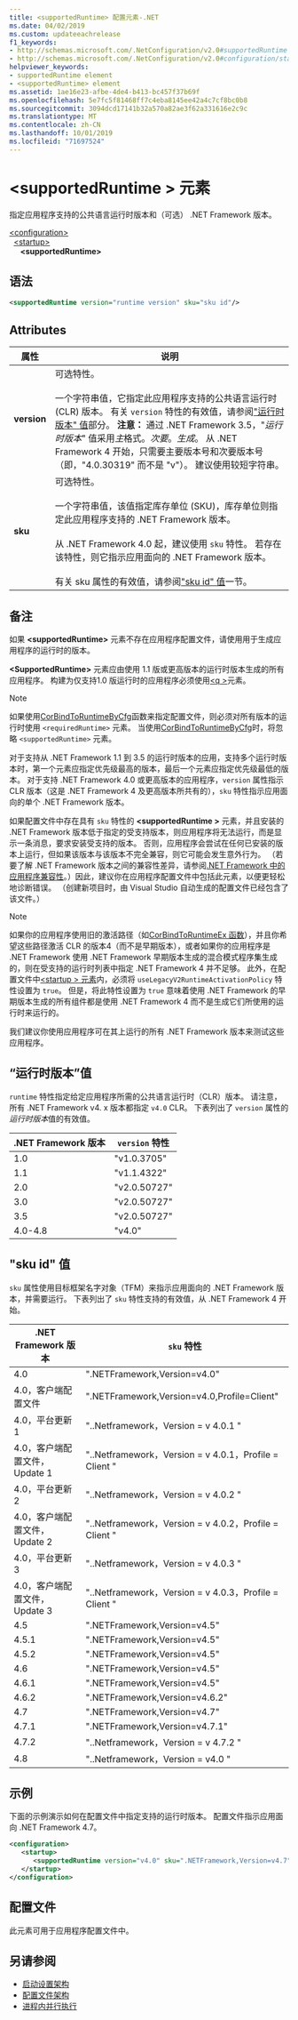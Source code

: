 ```yaml
---
title: <supportedRuntime> 配置元素-.NET
ms.date: 04/02/2019
ms.custom: updateeachrelease
f1_keywords:
- http://schemas.microsoft.com/.NetConfiguration/v2.0#supportedRuntime
- http://schemas.microsoft.com/.NetConfiguration/v2.0#configuration/startup/supportedRuntime
helpviewer_keywords:
- supportedRuntime element
- <supportedRuntime> element
ms.assetid: 1ae16e23-afbe-4de4-b413-bc457f37b69f
ms.openlocfilehash: 5e7fc5f81468ff7c4eba8145ee42a4c7cf8bc0b8
ms.sourcegitcommit: 3094dcd17141b32a570a82ae3f62a331616e2c9c
ms.translationtype: MT
ms.contentlocale: zh-CN
ms.lasthandoff: 10/01/2019
ms.locfileid: "71697524"
---
```

# <a name="supportedruntime-element"></a>\<supportedRuntime > 元素

指定应用程序支持的公共语言运行时版本和（可选） .NET Framework 版本。  

[\<configuration>](../configuration-element.md)  
&nbsp;&nbsp;[\<startup>](startup-element.md)  
&nbsp;&nbsp;&nbsp;&nbsp; **\<supportedRuntime>**  

## <a name="syntax"></a>语法

```xml
<supportedRuntime version="runtime version" sku="sku id"/>
```

## <a name="attributes"></a>Attributes

|属性|说明|
|---------------|-----------------|
|**version**|可选特性。<br /><br /> 一个字符串值，它指定此应用程序支持的公共语言运行时 (CLR) 版本。 有关 `version` 特性的有效值，请参阅["运行时版本" 值](#version)部分。 **注意：** 通过 .NET Framework 3.5，"*运行时版本*" 值采用*主*格式。*次要*。*生成*。 从 .NET Framework 4 开始，只需要主要版本号和次要版本号（即，"4.0.30319" 而不是 "v"）。 建议使用较短字符串。|
|**sku**|可选特性。<br /><br /> 一个字符串值，该值指定库存单位 (SKU)，库存单位则指定此应用程序支持的 .NET Framework 版本。<br /><br /> 从 .NET Framework 4.0 起，建议使用 `sku` 特性。  若存在该特性，则它指示应用面向的 .NET Framework 版本。<br /><br /> 有关 sku 属性的有效值，请参阅["sku id" 值](#sku)一节。|

## <a name="remarks"></a>备注

如果 **\<supportedRuntime>** 元素不存在应用程序配置文件，请使用用于生成应用程序的运行时的版本。

**\<SupportedRuntime>** 元素应由使用 1.1 版或更高版本的运行时版本生成的所有应用程序。 构建为仅支持1.0 版运行时的应用程序必须使用[\<q >](../startup/requiredruntime-element.md)元素。

> [!NOTE]
> 如果使用[CorBindToRuntimeByCfg](../../../unmanaged-api/hosting/corbindtoruntimebycfg-function.md)函数来指定配置文件，则必须对所有版本的运行时使用 `<requiredRuntime>` 元素。 当使用[CorBindToRuntimeByCfg](../../../unmanaged-api/hosting/corbindtoruntimebycfg-function.md)时，将忽略 `<supportedRuntime>` 元素。  
  
对于支持从 .NET Framework 1.1 到 3.5 的运行时版本的应用，支持多个运行时版本时，第一个元素应指定优先级最高的版本，最后一个元素应指定优先级最低的版本。 对于支持 .NET Framework 4.0 或更高版本的应用程序，`version` 属性指示 CLR 版本（这是 .NET Framework 4 及更高版本所共有的），`sku` 特性指示应用面向的单个 .NET Framework 版本。 

如果配置文件中存在具有 `sku` 特性的 **\<supportedRuntime >** 元素，并且安装的 .NET Framework 版本低于指定的受支持版本，则应用程序将无法运行，而是显示一条消息，要求安装受支持的版本。 否则，应用程序会尝试在任何已安装的版本上运行，但如果该版本与该版本不完全兼容，则它可能会发生意外行为。 （若要了解 .NET Framework 版本之间的兼容性差异，请参阅[.NET Framework 中的应用程序兼容性](https://docs.microsoft.com/dotnet/framework/migration-guide/application-compatibility)。）因此，建议你在应用程序配置文件中包括此元素，以便更轻松地诊断错误。 （创建新项目时，由 Visual Studio 自动生成的配置文件已经包含了该文件。）
  
> [!NOTE]
> 如果你的应用程序使用旧的激活路径（如[CorBindToRuntimeEx 函数](../../../unmanaged-api/hosting/corbindtoruntimeex-function.md)），并且你希望这些路径激活 CLR 的版本4（而不是早期版本），或者如果你的应用程序是 .NET Framework 使用 .NET Framework 早期版本生成的混合模式程序集生成的，则在受支持的运行时列表中指定 .NET Framework 4 并不足够。 此外，在配置文件中[\<startup > 元素](../startup/startup-element.md)内，必须将 `useLegacyV2RuntimeActivationPolicy` 特性设置为 `true`。 但是，将此特性设置为 `true` 意味着使用 .NET Framework 的早期版本生成的所有组件都是使用 .NET Framework 4 而不是生成它们所使用的运行时来运行的。

我们建议你使用应用程序可在其上运行的所有 .NET Framework 版本来测试这些应用程序。

<a name="version"></a> 
## <a name="runtime-version-values"></a>“运行时版本”值
`runtime` 特性指定给定应用程序所需的公共语言运行时（CLR）版本。 请注意，所有 .NET Framework v4. x 版本都指定 `v4.0` CLR。 下表列出了 `version` 属性的*运行时版本*值的有效值。

|.NET Framework 版本|`version` 特性|
|----------------------------|-------------------------|
|1.0|"v1.0.3705"|
|1.1|"v1.1.4322"|
|2.0|"v2.0.50727"|
|3.0|"v2.0.50727"|
|3.5|"v2.0.50727"|
|4.0-4.8|"v4.0"|

## <a name="sku"></a>"sku id" 值

`sku` 属性使用目标框架名字对象（TFM）来指示应用面向的 .NET Framework 版本，并需要运行。 下表列出了 `sku` 特性支持的有效值，从 .NET Framework 4 开始。

|.NET Framework 版本|`sku` 特性|
|----------------------------|---------------------|
|4.0|".NETFramework,Version=v4.0"|
|4.0，客户端配置文件|".NETFramework,Version=v4.0,Profile=Client"|
|4.0，平台更新 1|"..Netframework，Version = v 4.0.1 "|
|4.0，客户端配置文件，Update 1|"..Netframework，Version = v 4.0.1，Profile = Client "|
|4.0，平台更新 2|"..Netframework，Version = v 4.0.2 "|
|4.0，客户端配置文件，Update 2|"..Netframework，Version = v 4.0.2，Profile = Client "|
|4.0，平台更新 3|"..Netframework，Version = v 4.0.3 "|
|4.0，客户端配置文件，Update 3|"..Netframework，Version = v 4.0.3，Profile = Client "|
|4.5|".NETFramework,Version=v4.5"|
|4.5.1|".NETFramework,Version=v4.5"|
|4.5.2|".NETFramework,Version=v4.5"|
|4.6|".NETFramework,Version=v4.5"|
|4.6.1|".NETFramework,Version=v4.5"|
|4.6.2|".NETFramework,Version=v4.6.2"|
|4.7|".NETFramework,Version=v4.7"|
|4.7.1|".NETFramework,Version=v4.7.1"|
|4.7.2|"..Netframework，Version = v 4.7.2 "|
|4.8|"..Netframework，Version = v4.0 "|

## <a name="example"></a>示例

下面的示例演示如何在配置文件中指定支持的运行时版本。 配置文件指示应用面向 .NET Framework 4.7。

```xml
<configuration>
   <startup>
      <supportedRuntime version="v4.0" sku=".NETFramework,Version=v4.7" />
   </startup>
</configuration>
```

## <a name="configuration-file"></a>配置文件

此元素可用于应用程序配置文件中。

## <a name="see-also"></a>另请参阅

- [启动设置架构](../startup/index.md)
- [配置文件架构](../index.md)
- [进程内并行执行](../../../deployment/in-process-side-by-side-execution.md)
